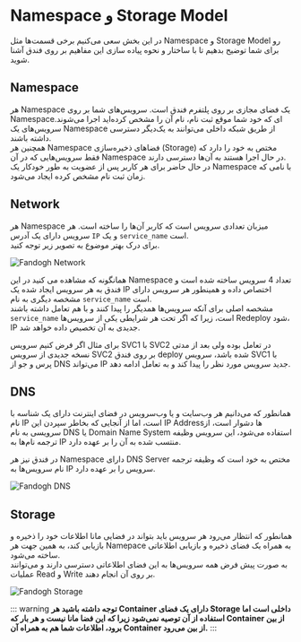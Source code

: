 
# Namespace و Storage Model  
  
در این بخش سعی می‌کنیم برخی قسمت‌ها مثل Namespace و Storage Model رو برای شما توضیح بدهیم تا با ساختار و نحوه پیاده سازی این مفاهیم بر روی فندق آشنا شوید.    
## Namespace  
هر Namespace یک فضای مجازی بر روی پلتفرم فندق است. سرویس‌های شما بر روی Namespaceای که خود شما موقع ثبت نام، نام آن را مشخص کرده‌اید اجرا می‌شوند. سرویس‌های یک Namespace از طریق شبکه داخلی می‌توانند به یک‌دیگر دسترسی داشته باشند.  
همچنین هر Namespace فضاهای ذخیره‌سازی (Storage) مختص به خود را دارد که فقط سرویس‌هایی که در آن Namespace در حال اجرا هستند به آن‌ها دسترسی دارند.  
در حال حاضر برای هر کاربر پس از عضویت به طور خودکار یک Namespace با نامی که زمان ثبت نام مشخص کرده ایجاد می‌شود.  
 
## Network  
هر Namespace میزبان تعدادی سرویس است که کاربر آن‌ها را ساخته است. هر سرویس دارای یک آدرس `IP` و یک `service_name` است.  
برای درک بهتر موضوع به تصویر زیر توجه کنید.  
  
  
![Fandogh Network](/articles/service_relation.png "Fandogh Network")  
  
همانگونه که مشاهده می کنید در این Namespace تعداد 4 سرویس ساخته شده است و فندق به هر سرویس ایجاد شده یک IP اختصاص داده و همینطور هر سرویس دارای مشخصه دیگری به نام `service_name` است.  
مشخصه اصلی برای آنکه سرویس‌ها همدیگر را پیدا کنند و با هم تعامل داشته باشند `service_name` است،  زیرا که اگر تحت هر شرایطی یکی از سرویس‌ها Redeploy  شود، IP جدیدی به آن تخصیص داده خواهد شد.  
  
برای مثال اگر فرض کنیم سرویس SVC1 با SVC2 در تعامل بوده ولی بعد از مدتی   
نسخه جدیدی از سرویس SVC2 بر روی فندق deploy شده باشد، سرویس SVC1 با پرس و جو از DNS می‌تواند IP جدید سرویس مورد نظر را پیدا کند و به تعامل ادامه دهد.  
  
## DNS  
  
همانطور که می‌دانیم هر وب‌سایت و یا وب‌‌سرویس در فضای اینترنت دارای یک شناسه با نام IP است، اما از آنجایی که بخاطر سپردن این IP Addressها دشوار است، از سرویسی به نام DNS یا Domain Name System استفاده می‌شود، این سرویس وظیفه ترجمه نام‌ها به IP منتسب شده به آن را بر عهده دارد.  
  
در فندق نیز هر Namespace دارای DNS Server مختص به خود است که وظیفه ترجمه نام سرویس‌ها به IP سرویس را بر عهده دارد.  
  
  
![Fandogh DNS](/articles/dns_namespace.png "Fandogh DNS")  
  
  
## Storage  
  
همانطور که انتظار می‌رود هر سرویس باید بتواند در فضایی مانا اطلاعات خود را ذخیره و بازیابی کند، به همین جهت هر Namepace به همراه یک فضای ذخیره و بازیابی اطلاعاتی ساخته می‌شود.  
به صورت پیش فرض همه سرویس‌ها به این فضای اطلاعاتی دسترسی دارند و می‌توانند عملیات Read و Write  بر روی آن انجام دهند.  
  
  
![Fandogh Storage](/articles/shared_storage.png "Fandogh Storage")  
  
::: warning
**توجه داشته باشید هر Container دارای یک فضای Storage داخلی است اما استفاده از آن توصیه نمی‌شود زیرا که این فضا مانا نیست و هر بار که Container از بین برود، اطلاعات شما هم به همراه آن Container از بین می‌رود.**
:::
